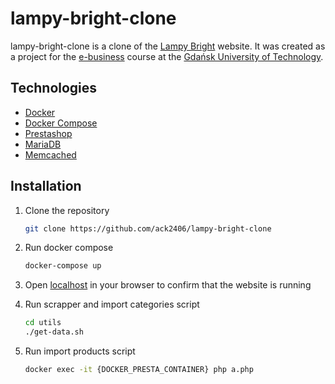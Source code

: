 # lampy-bright-clone

lampy-bright-clone is a clone of the [Lampy Bright](https://www.lampy-bright.pl/) website. It was created as a project for the [e-business](https://www.pja.edu.pl/en/studies/web-development) course at the [Gdańsk University of Technology](https://eti.pg.edu.pl/).

## Technologies

- [Docker](https://www.docker.com/)
- [Docker Compose](https://docs.docker.com/compose/)
- [Prestashop](https://www.prestashop.com/)
- [MariaDB](https://mariadb.org/)
- [Memcached](https://memcached.org/)

## Installation

1. Clone the repository

    ```bash
    git clone https://github.com/ack2406/lampy-bright-clone
    ```

2. Run docker compose
    
    ```bash
    docker-compose up
    ```

3. Open [localhost](http://localhost/) in your browser to confirm that the website is running

4. Run scrapper and import categories script

    ```bash
    cd utils
    ./get-data.sh
    ```
5. Run import products script

    ```bash
    docker exec -it {DOCKER_PRESTA_CONTAINER} php a.php
    ```
